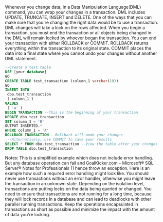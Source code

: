 Whenever you change data, in a Data Manipulation Language(DML) command, you can wrap your changes in a
transaction. DML includes UPDATE, TRUNCATE, INSERT and DELETE. One of the ways that you can make sure that
you're changing the right data would be to use a transaction.
DML changes will take a lock on the rows affected. When you begin a transaction, you must end the transaction or
all objects being changed in the DML will remain locked by whoever began the transaction. You can end your
transaction with either ROLLBACK or COMMIT. ROLLBACK returns everything within the transaction to its original state.
COMMIT places the data into a final state where you cannot undo your changes without another DML statement.

```sql
--Create a test table
USE [your database]
GO
CREATE TABLE test_transaction (column_1 varchar(10))
GO
INSERT INTO
 dbo.test_transaction
 ( column_1 )
VALUES
 ( 'a' )
BEGIN TRANSACTION --This is the beginning of your transaction
UPDATE dbo.test_transaction
SET column_1 = 'B'
OUTPUT INSERTED.*
WHERE column_1 = 'A'
ROLLBACK TRANSACTION --Rollback will undo your changes
 --Alternatively, use COMMIT to save your results
SELECT * FROM dbo.test_transaction --View the table after your changes have been run
DROP TABLE dbo.test_transaction
```

Notes:
This is a simplified example which does not include error handling. But any database operation can fail and
GoalKicker.com – Microsoft® SQL Server® Notes for Professionals 11
hence throw an exception. Here is an example how such a required error handling might look like. You
should never use transactions without an error handler, otherwise you might leave the transaction in an
unknown state.
Depending on the isolation level, transactions are putting locks on the data being queried or changed. You
need to ensure that transactions are not running for a long time, because they will lock records in a database
and can lead to deadlocks with other parallel running transactions. Keep the operations encapsulated in
transactions as short as possible and minimize the impact with the amount of data you're locking.
